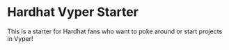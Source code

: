 # Hardhat Vyper Starter

This is a starter for Hardhat fans who want to poke around or start projects in Vyper!